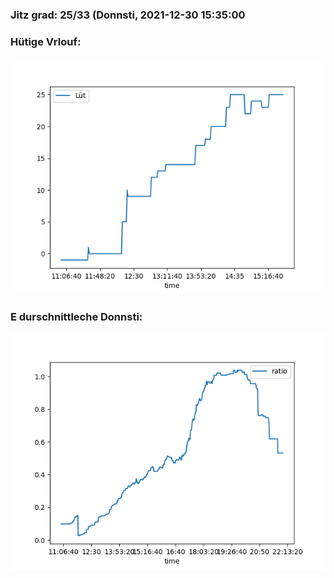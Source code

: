 ### Jitz grad: 25/33 (Donnsti, 2021-12-30 15:35:00

### Hütige Vrlouf:
![Graph](Today.png)

### E durschnittleche Donnsti:
![Graph](Donnsti.png)